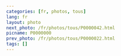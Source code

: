 ```yaml
---
categories: [fr, photos, tous]
lang: fr
layout: photo
next_photo: /fr/photos/tous/P0000042.html
picname: P0000000
prev_photo: /fr/photos/tous/P0000022.html
tags: []
---
```


